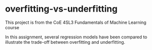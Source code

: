 # overfitting-vs-underfitting
This project is from the CoE 4SL3 Fundamentals of Machine Learning course

In this assignment, several regression models have been compared to illustrate the trade-off between overfitting and underfitting.
